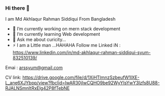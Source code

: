 ### Hi there 👋
I am Md Akhlaqur Rahman Siddiqui 
From Bangladesh 

- 🔭 I’m currently working on mern stack development
- 🌱 I’m currently learning Web development
- 💬 Ask me about curicity...
- ⚡ I am a Little man ...HAHAHA
Follow me
Linked iN : https://www.linkedin.com/in/md-akhlaqur-rahman-siddiqui-syum-832510139/

Emai : arssyum@gmail.com

CV link: https://drive.google.com/file/d/1XiHTlmnzSzbeufW1lXE-L_ane6XJYbpp/view?fbclid=IwAR30jIwCQHO9be92WyYIsYwY3Izfs8U88-RJALNSmnItRxElg42P8fTebNE

